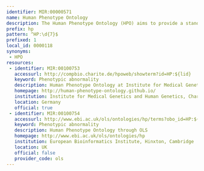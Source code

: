 ```yaml
---
identifier: MIR:00000571
name: Human Phenotype Ontology
description: The Human Phenotype Ontology (HPO) aims to provide a standardized vocabulary of phenotypic abnormalities encountered in human disease. Each term in the HPO describes a phenotypic abnormality, such as atrial septal defect. The HPO is currently being developed using the medical literature, Orphanet, DECIPHER, and OMIM.
prefix: hp
pattern: ^HP:\d{7}$
prefixed: 1
local_id: 0000118
synonyms:
 - HPO
resources:
 - identifier: MIR:00100753
   accessurl: http://compbio.charite.de/hpoweb/showterm?id=HP:${lid}
   keyword: Phenotypic abnormality
   description: Human Phenotype Ontology at Institute for Medical Genetics and Human Genetics
   homepage: http://human-phenotype-ontology.github.io/
   institution: Institute for Medical Genetics and Human Genetics, Charité-Universitätsmedizin, Berlin
   location: Germany
   official: true
 - identifier: MIR:00100754
   accessurl: http://www.ebi.ac.uk/ols/ontologies/hp/terms?obo_id=HP:${lid}
   keyword: Phenotypic abnormality
   description: Human Phenotype Ontology through OLS
   homepage: http://www.ebi.ac.uk/ols/ontologies/hp
   institution: European Bioinformatics Institute, Hinxton, Cambridge
   location: UK
   official: false
   provider_code: ols
---
```

